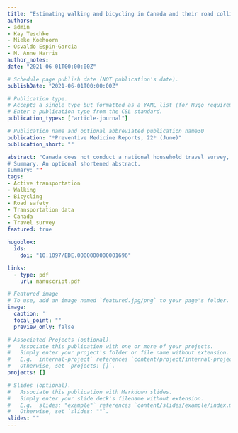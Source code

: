 ```yaml
---
title: "Estimating walking and bicycling in Canada and their road collision fatality risks: The need for a national household travel survey"
authors:
- admin
- Kay Teschke
- Mieke Koehoorn
- Osvaldo Espin-Garcia
- M. Anne Harris
author_notes:
date: "2021-06-01T00:00:00Z"

# Schedule page publish date (NOT publication's date).
publishDate: "2021-06-01T00:00:00Z"

# Publication type.
# Accepts a single type but formatted as a YAML list (for Hugo requirements).
# Enter a publication type from the CSL standard.
publication_types: ["article-journal"]

# Publication name and optional abbreviated publication name30
publication: "*Preventive Medicine Reports, 22* (June)"
publication_short: ""

abstract: "Canada does not conduct a national household travel survey, resulting in a data gap on walking and bicycling. These data are key to surveillance of physical activity and health, as well as in epidemiological injury risk calculations. This study explored the use of available national data sources, the Canadian census and the Canadian Community Health Survey (CCHS), to tally walking and bicycling and examine trends in fatality risk. Estimates of the percentage and number of Canadians walking or bicycling to work were calculated for 1996–2016 using the census. The CCHS was used to estimate the number and proportion of Canadians walking or bicycling for leisure (2000–2014) and to work or school (2008–2014). We combine these data with National Collision Database data on the number of pedestrian and bicyclist fatalities (1999–2017) and compare trends in fatality risk over time using each dataset. Across all data sources, walking was more common among women, while bicycling was more common among men. Men were at higher fatality risk than women. These results should be interpreted with caution given limitations this study identifies in census and CCHS data, including narrow definitions for bicycling behaviour, lack of detail regarding amount of use, and inconsistency of questions asked over time. A national household travel survey should be a priority for public health purposes in Canada.
# Summary. An optional shortened abstract.
summary: ""
tags:
- Active transportation
- Walking
- Bicycling
- Road safety
- Transportation data
- Canada
- Travel survey
featured: true

hugoblox:
  ids:
    doi: "10.1097/EDE.0000000000001696"

links:
  - type: pdf
    url: manuscript.pdf

# Featured image
# To use, add an image named `featured.jpg/png` to your page's folder. 
image:
  caption: ''
  focal_point: ""
  preview_only: false

# Associated Projects (optional).
#   Associate this publication with one or more of your projects.
#   Simply enter your project's folder or file name without extension.
#   E.g. `internal-project` references `content/project/internal-project/index.md`.
#   Otherwise, set `projects: []`.
projects: []

# Slides (optional).
#   Associate this publication with Markdown slides.
#   Simply enter your slide deck's filename without extension.
#   E.g. `slides: "example"` references `content/slides/example/index.md`.
#   Otherwise, set `slides: ""`.
slides: ""
---
```


